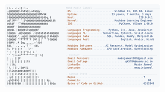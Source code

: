 <picture>
  <source srcset="https://raw.githubusercontent.com/mmazinjameel/mmazinjameel/main/dark_mode.svg?v=1749370354" media="(prefers-color-scheme: dark)">
  <img src="https://raw.githubusercontent.com/mmazinjameel/mmazinjameel/main/light_mode.svg?v=1749370354">
</picture>
